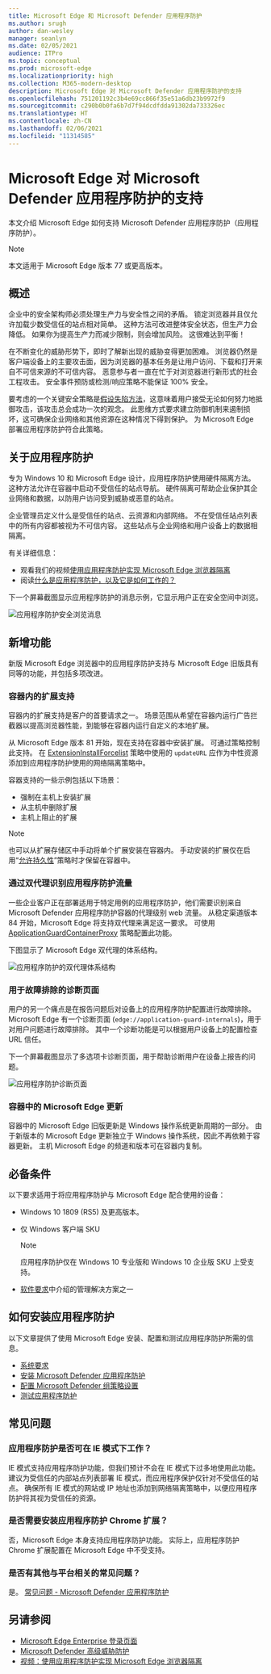 ```yaml
---
title: Microsoft Edge 和 Microsoft Defender 应用程序防护
ms.author: srugh
author: dan-wesley
manager: seanlyn
ms.date: 02/05/2021
audience: ITPro
ms.topic: conceptual
ms.prod: microsoft-edge
ms.localizationpriority: high
ms.collection: M365-modern-desktop
description: Microsoft Edge 对 Microsoft Defender 应用程序防护的支持
ms.openlocfilehash: 751201192c3b4e69cc866f35e51a6db23b9972f9
ms.sourcegitcommit: c290b0b0fa6b7d7f94dcdfdda91302da733326ec
ms.translationtype: HT
ms.contentlocale: zh-CN
ms.lasthandoff: 02/06/2021
ms.locfileid: "11314585"
---
```

# Microsoft Edge 对 Microsoft Defender 应用程序防护的支持

本文介绍 Microsoft Edge 如何支持 Microsoft Defender 应用程序防护（应用程序防护）。

> [!NOTE]
> 本文适用于 Microsoft Edge 版本 77 或更高版本。

## 概述

企业中的安全架构师必须处理生产力与安全性之间的矛盾。 锁定浏览器并且仅允许加载少数受信任的站点相对简单。 这种方法可改进整体安全状态，但生产力会降低。 如果你为提高生产力而减少限制，则会增加风险。 这很难达到平衡！

在不断变化的威胁形势下，即时了解新出现的威胁变得更加困难。 浏览器仍然是客户端设备上的主要攻击面，因为浏览器的基本任务是让用户访问、下载和打开来自不可信来源的不可信内容。 恶意参与者一直在忙于对浏览器进行新形式的社会工程攻击。 安全事件预防或检测/响应策略不能保证 100% 安全。

要考虑的一个关键安全策略是[假设失陷方法](https://docs.microsoft.com/office365/Enterprise/office-365-monitoring-and-testing#assume-breach-methodology)，这意味着用户接受无论如何努力地抵御攻击，该攻击总会成功一次的观念。 此思维方式要求建立防御机制来遏制损坏，这可确保企业网络和其他资源在这种情况下得到保护。  为 Microsoft Edge 部署应用程序防护符合此策略。

## 关于应用程序防护

专为 Windows 10 和 Microsoft Edge 设计，应用程序防护使用硬件隔离方法。 这种方法允许在容器中启动不受信任的站点导航。 硬件隔离可帮助企业保护其企业网络和数据，以防用户访问受到威胁或恶意的站点。

企业管理员定义什么是受信任的站点、云资源和内部网络。 不在受信任站点列表中的所有内容都被视为不可信内容。 这些站点与企业网络和用户设备上的数据相隔离。

有关详细信息：

- 观看我们的视频[使用应用程序防护实现 Microsoft Edge 浏览器隔离](microsoft-edge-video-security-application-guard.md)
- 阅读[什么是应用程序防护，以及它是如何工作的？](https://docs.microsoft.com/windows/security/threat-protection/microsoft-defender-application-guard/md-app-guard-overview#what-is-application-guard-and-how-does-it-work)

下一个屏幕截图显示应用程序防护的消息示例，它显示用户正在安全空间中浏览。

![应用程序防护安全浏览消息](media/microsoft-edge-security-windows-defender-application-guard/wd-application-guard-1.png)

## 新增功能

新版 Microsoft Edge 浏览器中的应用程序防护支持与 Microsoft Edge 旧版具有同等的功能，并包括多项改进。

### 容器内的扩展支持

容器内的扩展支持是客户的首要请求之一。 场景范围从希望在容器内运行广告拦截器以提高浏览器性能，到能够在容器内运行自定义的本地扩展。

从 Microsoft Edge 版本 81 开始，现在支持在容器中安装扩展。 可通过策略控制此支持。 在 [ExtensionInstallForcelist](https://docs.microsoft.com/DeployEdge/microsoft-edge-policies#extensioninstallforcelist) 策略中使用的 `updateURL` 应作为中性资源添加到应用程序防护使用的网络隔离策略中。

容器支持的一些示例包括以下场景：

- 强制在主机上安装扩展
- 从主机中删除扩展
- 主机上阻止的扩展

> [!NOTE]
> 也可以从扩展存储区中手动将单个扩展安装在容器内。 手动安装的扩展仅在启用“[允许持久性](https://docs.microsoft.com/windows/security/threat-protection/microsoft-defender-application-guard/configure-md-app-guard#application-specific-settings)”策略时才保留在容器中。

### 通过双代理识别应用程序防护流量

一些企业客户正在部署适用于特定用例的应用程序防护，他们需要识别来自 Microsoft Defender 应用程序防护容器的代理级别 web 流量。 从稳定渠道版本 84 开始，Microsoft Edge 将支持双代理来满足这一要求。 可使用 [ApplicationGuardContainerProxy](https://docs.microsoft.com/DeployEdge/microsoft-edge-policies#applicationguardcontainerproxy) 策略配置此功能。

下图显示了 Microsoft Edge 双代理的体系结构。

![应用程序防护的双代理体系结构](media/microsoft-edge-security-windows-defender-application-guard/wd-application-guard-dual-proxy.png)

### 用于故障排除的诊断页面

用户的另一个痛点是在报告问题后对设备上的应用程序防护配置进行故障排除。 Microsoft Edge 有一个诊断页面 (`edge://application-guard-internals`)，用于对用户问题进行故障排除。 其中一个诊断功能是可以根据用户设备上的配置检查 URL 信任。

下一个屏幕截图显示了多选项卡诊断页面，用于帮助诊断用户在设备上报告的问题。

![应用程序防护诊断页面](media/microsoft-edge-security-windows-defender-application-guard/wd-application-guard-2.png)

### 容器中的 Microsoft Edge 更新

容器中的 Microsoft Edge 旧版更新是 Windows 操作系统更新周期的一部分。 由于新版本的 Microsoft Edge 更新独立于 Windows 操作系统，因此不再依赖于容器更新。 主机 Microsoft Edge 的频道和版本可在容器内复制。

## 必备条件

以下要求适用于将应用程序防护与 Microsoft Edge 配合使用的设备：

- Windows 10 1809 (RS5) 及更高版本。
- 仅 Windows 客户端 SKU

  > [!NOTE]
  > 应用程序防护仅在 Windows 10 专业版和 Windows 10 企业版 SKU 上受支持。

- [软件要求](https://docs.microsoft.com/windows/security/threat-protection/microsoft-defender-application-guard/reqs-md-app-guard#software-requirements)中介绍的管理解决方案之一

## 如何安装应用程序防护

以下文章提供了使用 Microsoft Edge 安装、配置和测试应用程序防护所需的信息。

- [系统要求](https://docs.microsoft.com/windows/security/threat-protection/microsoft-defender-application-guard/reqs-md-app-guard)
- [安装 Microsoft Defender 应用程序防护](https://docs.microsoft.com/windows/security/threat-protection/microsoft-defender-application-guard/install-md-app-guard)
- [配置 Microsoft Defender 组策略设置](https://docs.microsoft.com/windows/security/threat-protection/microsoft-defender-application-guard/configure-md-app-guard)
- [测试应用程序防护](https://docs.microsoft.com/windows/security/threat-protection/microsoft-defender-application-guard/test-scenarios-md-app-guard)

## 常见问题

### 应用程序防护是否可在 IE 模式下工作？

IE 模式支持应用程序防护功能，但我们预计不会在 IE 模式下过多地使用此功能。 建议为受信任的内部站点列表部署 IE 模式，而应用程序保护仅针对不受信任的站点。 确保所有 IE 模式的网站或 IP 地址也添加到网络隔离策略中，以便应用程序防护将其视为受信任的资源。

### 是否需要安装应用程序防护 Chrome 扩展？

否，Microsoft Edge 本身支持应用程序防护功能。 实际上，应用程序防护 Chrome 扩展配置在 Microsoft Edge 中不受支持。

### 是否有其他与平台相关的常见问题？

是。 [常见问题 - Microsoft Defender 应用程序防护](https://docs.microsoft.com/windows/security/threat-protection/microsoft-defender-application-guard/faq-md-app-guard) 

## 另请参阅

- [Microsoft Edge Enterprise 登录页面](https://aka.ms/EdgeEnterprise)
- [Microsoft Defender 高级威胁防护](https://docs.microsoft.com/windows/security/threat-protection/microsoft-defender-atp/microsoft-defender-advanced-threat-protection)
- [视频：使用应用程序防护实现 Microsoft Edge 浏览器隔离](https://www.youtube.com/watch?v=zQjaRqNXMqw&t=3s)
